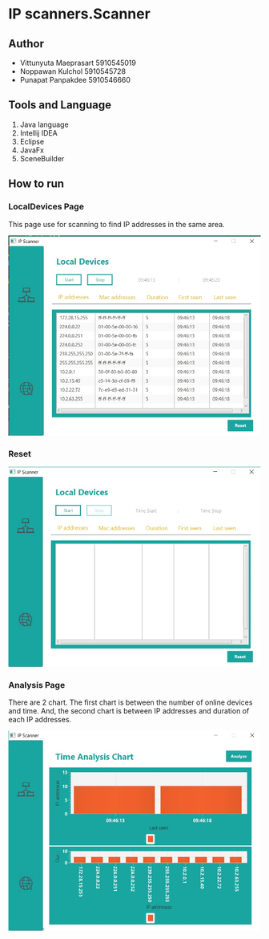 # IP scanners.Scanner

## Author
- Vittunyuta Maeprasart 5910545019
- Noppawan Kulchol 5910545728
- Punapat Panpakdee 5910546660

## **Tools and Language**
1. Java language
2. Intellij IDEA
3. Eclipse
4. JavaFx
5. SceneBuilder

## **How to run**

### **LocalDevices Page**

This page use for scanning to find IP addresses in the same area.

![alt text](https://github.com/aommoaGitHub/IPScaner/blob/master/screenshot/local1.jpg)

### **Reset**

![alt text](https://github.com/aommoaGitHub/IPScaner/blob/master/screenshot/reset1.jpg)

### **Analysis Page**

There are 2 chart. The first chart is between the number of online devices and time. And, the second chart is between IP addresses and duration of each IP addresses.

![alt text](https://github.com/aommoaGitHub/IPScaner/blob/master/screenshot/analyze1.jpg)


